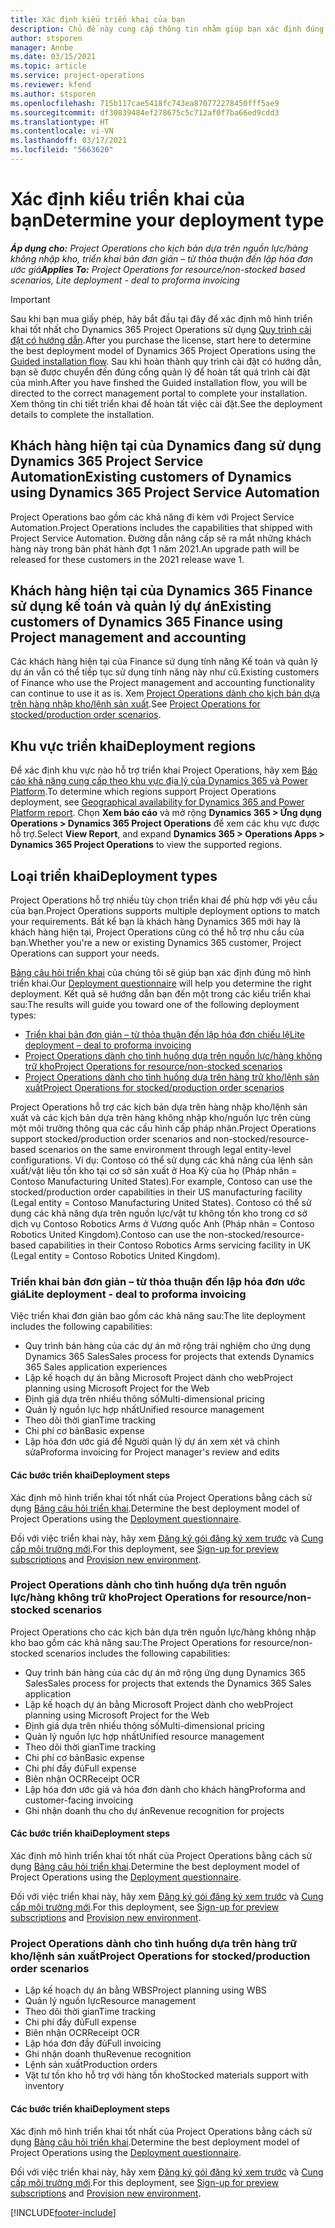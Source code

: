 ```yaml
---
title: Xác định kiểu triển khai của bạn
description: Chủ đề này cung cấp thông tin nhằm giúp bạn xác định đúng loại triển khai Project Operations cho công ty của bạn.
author: stsporen
manager: Annbe
ms.date: 03/15/2021
ms.topic: article
ms.service: project-operations
ms.reviewer: kfend
ms.author: stsporen
ms.openlocfilehash: 715b117cae5418fc743ea870772278450fff5ae9
ms.sourcegitcommit: df30839484ef278675c5c712af0f7ba66ed9cdd3
ms.translationtype: HT
ms.contentlocale: vi-VN
ms.lasthandoff: 03/17/2021
ms.locfileid: "5663620"
---
```

# <a name="determine-your-deployment-type"></a><span data-ttu-id="2768c-103">Xác định kiểu triển khai của bạn</span><span class="sxs-lookup"><span data-stu-id="2768c-103">Determine your deployment type</span></span>

<span data-ttu-id="2768c-104">_**Áp dụng cho:** Project Operations cho kịch bản dựa trên nguồn lực/hàng không nhập kho, triển khai bản đơn giản – từ thỏa thuận đến lập hóa đơn ước giá_</span><span class="sxs-lookup"><span data-stu-id="2768c-104">_**Applies To:** Project Operations for resource/non-stocked based scenarios, Lite deployment - deal to proforma invoicing_</span></span>

> [!IMPORTANT]
> <span data-ttu-id="2768c-105">Sau khi bạn mua giấy phép, hãy bắt đầu tại đây để xác định mô hình triển khai tốt nhất cho Dynamics 365 Project Operations sử dụng [Quy trình cài đặt có hướng dẫn](https://aka.ms/provisionprojectoperations).</span><span class="sxs-lookup"><span data-stu-id="2768c-105">After you purchase the license, start here to determine the best deployment model of Dynamics 365 Project Operations using the [Guided installation flow](https://aka.ms/provisionprojectoperations).</span></span>
> <span data-ttu-id="2768c-106">Sau khi hoàn thành quy trình cài đặt có hướng dẫn, bạn sẽ được chuyển đến đúng cổng quản lý để hoàn tất quá trình cài đặt của mình.</span><span class="sxs-lookup"><span data-stu-id="2768c-106">After you have finshed the Guided installation flow, you will be directed to the correct management portal to complete your installation.</span></span> <span data-ttu-id="2768c-107">Xem thông tin chi tiết triển khai để hoàn tất việc cài đặt.</span><span class="sxs-lookup"><span data-stu-id="2768c-107">See the deployment details to complete the installation.</span></span>


## <a name="existing-customers-of-dynamics-using-dynamics-365-project-service-automation"></a><span data-ttu-id="2768c-108">Khách hàng hiện tại của Dynamics đang sử dụng Dynamics 365 Project Service Automation</span><span class="sxs-lookup"><span data-stu-id="2768c-108">Existing customers of Dynamics using Dynamics 365 Project Service Automation</span></span>
<span data-ttu-id="2768c-109">Project Operations bao gồm các khả năng đi kèm với Project Service Automation.</span><span class="sxs-lookup"><span data-stu-id="2768c-109">Project Operations includes the capabilities that shipped with Project Service Automation.</span></span> <span data-ttu-id="2768c-110">Đường dẫn nâng cấp sẽ ra mắt những khách hàng này trong bản phát hành đợt 1 năm 2021.</span><span class="sxs-lookup"><span data-stu-id="2768c-110">An upgrade path will be released for these customers in the 2021 release wave 1.</span></span>

## <a name="existing-customers-of-dynamics-365-finance-using-project-management-and-accounting"></a><span data-ttu-id="2768c-111">Khách hàng hiện tại của Dynamics 365 Finance sử dụng kế toán và quản lý dự án</span><span class="sxs-lookup"><span data-stu-id="2768c-111">Existing customers of Dynamics 365 Finance using Project management and accounting</span></span> 

<span data-ttu-id="2768c-112">Các khách hàng hiện tại của Finance sử dụng tính năng Kế toán và quản lý dự án vẫn có thể tiếp tục sử dụng tính năng này như cũ.</span><span class="sxs-lookup"><span data-stu-id="2768c-112">Existing customers of Finance who use the Project management and accounting functionality can continue to use it as is.</span></span> <span data-ttu-id="2768c-113">Xem [Project Operations dành cho kịch bản dựa trên hàng nhập kho/lệnh sản xuất](#pma).</span><span class="sxs-lookup"><span data-stu-id="2768c-113">See [Project Operations for stocked/production order scenarios](#pma).</span></span>


## <a name="deployment-regions"></a><span data-ttu-id="2768c-114">Khu vực triển khai</span><span class="sxs-lookup"><span data-stu-id="2768c-114">Deployment regions</span></span>
<span data-ttu-id="2768c-115">Để xác định khu vực nào hỗ trợ triển khai Project Operations, hãy xem [Báo cáo khả năng cung cấp theo khu vực địa lý của Dynamics 365 và Power Platform](https://dynamics.microsoft.com/en-us/geographic-availability/).</span><span class="sxs-lookup"><span data-stu-id="2768c-115">To determine which regions support Project Operations deployment, see [Geographical availability for Dynamics 365 and Power Platform report](https://dynamics.microsoft.com/en-us/geographic-availability/).</span></span> <span data-ttu-id="2768c-116">Chọn **Xem báo cáo** và mở rộng **Dynamics 365 > Ứng dụng Operations > Dynamics 365 Project Operations** để xem các khu vực được hỗ trợ.</span><span class="sxs-lookup"><span data-stu-id="2768c-116">Select **View Report**, and expand **Dynamics 365 > Operations Apps > Dynamics 365 Project Operations** to view the supported regions.</span></span>

## <a name="deployment-types"></a><span data-ttu-id="2768c-117">Loại triển khai</span><span class="sxs-lookup"><span data-stu-id="2768c-117">Deployment types</span></span>
<span data-ttu-id="2768c-118">Project Operations hỗ trợ nhiều tùy chọn triển khai để phù hợp với yêu cầu của bạn.</span><span class="sxs-lookup"><span data-stu-id="2768c-118">Project Operations supports multiple deployment options to match your requirements.</span></span> <span data-ttu-id="2768c-119">Bất kể bạn là khách hàng Dynamics 365 mới hay là khách hàng hiện tại, Project Operations cũng có thể hỗ trợ nhu cầu của bạn.</span><span class="sxs-lookup"><span data-stu-id="2768c-119">Whether you're a new or existing Dynamics 365 customer, Project Operations can support your needs.</span></span>

<span data-ttu-id="2768c-120">[Bảng câu hỏi triển khai](https://aka.ms/provisionprojectoperations) của chúng tôi sẽ giúp bạn xác định đúng mô hình triển khai.</span><span class="sxs-lookup"><span data-stu-id="2768c-120">Our [Deployment questionnaire](https://aka.ms/provisionprojectoperations) will help you determine the right deployment.</span></span> <span data-ttu-id="2768c-121">Kết quả sẽ hướng dẫn bạn đến một trong các kiểu triển khai sau:</span><span class="sxs-lookup"><span data-stu-id="2768c-121">The results will guide you toward one of the following deployment types:</span></span>

- [<span data-ttu-id="2768c-122">Triển khai bản đơn giản – từ thỏa thuận đến lập hóa đơn chiếu lệ</span><span class="sxs-lookup"><span data-stu-id="2768c-122">Lite deployment – deal to proforma invoicing</span></span>](#lite)
- [<span data-ttu-id="2768c-123">Project Operations dành cho tình huống dựa trên nguồn lực/hàng không trữ kho</span><span class="sxs-lookup"><span data-stu-id="2768c-123">Project Operations for resource/non-stocked scenarios</span></span>](#integrated)
- [<span data-ttu-id="2768c-124">Project Operations dành cho tình huống dựa trên hàng trữ kho/lệnh sản xuất</span><span class="sxs-lookup"><span data-stu-id="2768c-124">Project Operations for stocked/production order scenarios</span></span>](#pma)

<span data-ttu-id="2768c-125">Project Operations hỗ trợ các kịch bản dựa trên hàng nhập kho/lệnh sản xuất và các kịch bản dựa trên hàng không nhập kho/nguồn lực trên cùng một môi trường thông qua các cấu hình cấp pháp nhân.</span><span class="sxs-lookup"><span data-stu-id="2768c-125">Project Operations support stocked/production order scenarios and non-stocked/resource-based scenarios on the same environment through legal entity-level configurations.</span></span> <span data-ttu-id="2768c-126">Ví dụ: Contoso có thể sử dụng các khả năng của lệnh sản xuất/vật liệu tồn kho tại cơ sở sản xuất ở Hoa Kỳ của họ (Pháp nhân = Contoso Manufacturing United States).</span><span class="sxs-lookup"><span data-stu-id="2768c-126">For example, Contoso can use the stocked/production order capabilities in their US manufacturing facility (Legal entity = Contoso Manufacturing United States).</span></span> <span data-ttu-id="2768c-127">Contoso có thể sử dụng các khả năng dựa trên nguồn lực/vật tư không tồn kho trong cơ sở dịch vụ Contoso Robotics Arms ở Vương quốc Anh (Pháp nhân = Contoso Robotics United Kingdom).</span><span class="sxs-lookup"><span data-stu-id="2768c-127">Contoso can use the non-stocked/resource-based capabilities in their Contoso Robotics Arms servicing facility in UK (Legal entity = Contoso Robotics United Kingdom).</span></span>

### <a name="lite-deployment---deal-to-proforma-invoicing"></a><a  name="lite"></a><span data-ttu-id="2768c-128">Triển khai bản đơn giản – từ thỏa thuận đến lập hóa đơn ước giá</span><span class="sxs-lookup"><span data-stu-id="2768c-128">Lite deployment - deal to proforma invoicing</span></span>

<span data-ttu-id="2768c-129">Việc triển khai đơn giản bao gồm các khả năng sau:</span><span class="sxs-lookup"><span data-stu-id="2768c-129">The lite deployment includes the following capabilities:</span></span>

- <span data-ttu-id="2768c-130">Quy trình bán hàng của các dự án mở rộng trải nghiệm cho ứng dụng Dynamics 365 Sales</span><span class="sxs-lookup"><span data-stu-id="2768c-130">Sales process for projects that extends Dynamics 365 Sales application experiences</span></span>
- <span data-ttu-id="2768c-131">Lập kế hoạch dự án bằng Microsoft Project dành cho web</span><span class="sxs-lookup"><span data-stu-id="2768c-131">Project planning using Microsoft Project for the Web</span></span>
- <span data-ttu-id="2768c-132">Định giá dựa trên nhiều thông số</span><span class="sxs-lookup"><span data-stu-id="2768c-132">Multi-dimensional pricing</span></span>
- <span data-ttu-id="2768c-133">Quản lý nguồn lực hợp nhất</span><span class="sxs-lookup"><span data-stu-id="2768c-133">Unified resource management</span></span>
- <span data-ttu-id="2768c-134">Theo dõi thời gian</span><span class="sxs-lookup"><span data-stu-id="2768c-134">Time tracking</span></span>
- <span data-ttu-id="2768c-135">Chi phí cơ bản</span><span class="sxs-lookup"><span data-stu-id="2768c-135">Basic expense</span></span>
- <span data-ttu-id="2768c-136">Lập hóa đơn ước giá để Người quản lý dự án xem xét và chỉnh sửa</span><span class="sxs-lookup"><span data-stu-id="2768c-136">Proforma invoicing for Project manager's review and edits</span></span> 

#### <a name="deployment-steps"></a><span data-ttu-id="2768c-137">Các bước triển khai</span><span class="sxs-lookup"><span data-stu-id="2768c-137">Deployment steps</span></span>
<span data-ttu-id="2768c-138">Xác định mô hình triển khai tốt nhất của Project Operations bằng cách sử dụng [Bảng câu hỏi triển khai](https://aka.ms/provisionprojectoperations).</span><span class="sxs-lookup"><span data-stu-id="2768c-138">Determine the best deployment model of Project Operations using the [Deployment questionnaire](https://aka.ms/provisionprojectoperations).</span></span>

<span data-ttu-id="2768c-139">Đối với việc triển khai này, hãy xem [Đăng ký gói đăng ký xem trước](lite-preview-subscription-sign-up.md) và [Cung cấp môi trường mới](lite-deployment.md).</span><span class="sxs-lookup"><span data-stu-id="2768c-139">For this deployment, see [Sign-up for preview subscriptions](lite-preview-subscription-sign-up.md) and [Provision new environment](lite-deployment.md).</span></span> 


### <a name="project-operations-for-resourcenon-stocked-scenarios"></a><a name="integrated"></a><span data-ttu-id="2768c-140">Project Operations dành cho tình huống dựa trên nguồn lực/hàng không trữ kho</span><span class="sxs-lookup"><span data-stu-id="2768c-140">Project Operations for resource/non-stocked scenarios</span></span>
<span data-ttu-id="2768c-141">Project Operations cho các kịch bản dựa trên nguồn lực/hàng không nhập kho bao gồm các khả năng sau:</span><span class="sxs-lookup"><span data-stu-id="2768c-141">The Project Operations for resource/non-stocked scenarios includes the following capabilities:</span></span>
 
- <span data-ttu-id="2768c-142">Quy trình bán hàng của các dự án mở rộng ứng dụng Dynamics 365 Sales</span><span class="sxs-lookup"><span data-stu-id="2768c-142">Sales process for projects that extends the Dynamics 365 Sales application</span></span>
- <span data-ttu-id="2768c-143">Lập kế hoạch dự án bằng Microsoft Project dành cho web</span><span class="sxs-lookup"><span data-stu-id="2768c-143">Project planning using Microsoft Project for the Web</span></span>
- <span data-ttu-id="2768c-144">Định giá dựa trên nhiều thông số</span><span class="sxs-lookup"><span data-stu-id="2768c-144">Multi-dimensional pricing</span></span>
- <span data-ttu-id="2768c-145">Quản lý nguồn lực hợp nhất</span><span class="sxs-lookup"><span data-stu-id="2768c-145">Unified resource management</span></span>
- <span data-ttu-id="2768c-146">Theo dõi thời gian</span><span class="sxs-lookup"><span data-stu-id="2768c-146">Time tracking</span></span>
- <span data-ttu-id="2768c-147">Chi phí cơ bản</span><span class="sxs-lookup"><span data-stu-id="2768c-147">Basic expense</span></span>
- <span data-ttu-id="2768c-148">Chi phí đầy đủ</span><span class="sxs-lookup"><span data-stu-id="2768c-148">Full expense</span></span>
- <span data-ttu-id="2768c-149">Biên nhận OCR</span><span class="sxs-lookup"><span data-stu-id="2768c-149">Receipt OCR</span></span>
- <span data-ttu-id="2768c-150">Lập hóa đơn ước giá và hóa đơn dành cho khách hàng</span><span class="sxs-lookup"><span data-stu-id="2768c-150">Proforma and customer-facing invoicing</span></span> 
- <span data-ttu-id="2768c-151">Ghi nhận doanh thu cho dự án</span><span class="sxs-lookup"><span data-stu-id="2768c-151">Revenue recognition for projects</span></span>

#### <a name="deployment-steps"></a><span data-ttu-id="2768c-152">Các bước triển khai</span><span class="sxs-lookup"><span data-stu-id="2768c-152">Deployment steps</span></span>
<span data-ttu-id="2768c-153">Xác định mô hình triển khai tốt nhất của Project Operations bằng cách sử dụng [Bảng câu hỏi triển khai](https://aka.ms/provisionprojectoperations).</span><span class="sxs-lookup"><span data-stu-id="2768c-153">Determine the best deployment model of Project Operations using the [Deployment questionnaire](https://aka.ms/provisionprojectoperations).</span></span>

<span data-ttu-id="2768c-154">Đối với việc triển khai này, hãy xem [Đăng ký gói đăng ký xem trước](resource-sign-up-preview-subscription.md) và [Cung cấp môi trường mới](resource-provision-new-environment.md).</span><span class="sxs-lookup"><span data-stu-id="2768c-154">For this deployment, see [Sign-up for preview subscriptions](resource-sign-up-preview-subscription.md) and [Provision new environment](resource-provision-new-environment.md).</span></span> 


### <a name="project-operations-for-stockedproduction-order-scenarios"></a><a name="pma"></a><span data-ttu-id="2768c-155">Project Operations dành cho tình huống dựa trên hàng trữ kho/lệnh sản xuất</span><span class="sxs-lookup"><span data-stu-id="2768c-155">Project Operations for stocked/production order scenarios</span></span>

- <span data-ttu-id="2768c-156">Lập kế hoạch dự án bằng WBS</span><span class="sxs-lookup"><span data-stu-id="2768c-156">Project planning using WBS</span></span>
- <span data-ttu-id="2768c-157">Quản lý nguồn lực</span><span class="sxs-lookup"><span data-stu-id="2768c-157">Resource management</span></span>
- <span data-ttu-id="2768c-158">Theo dõi thời gian</span><span class="sxs-lookup"><span data-stu-id="2768c-158">Time tracking</span></span>
- <span data-ttu-id="2768c-159">Chi phí đầy đủ</span><span class="sxs-lookup"><span data-stu-id="2768c-159">Full expense</span></span>
- <span data-ttu-id="2768c-160">Biên nhận OCR</span><span class="sxs-lookup"><span data-stu-id="2768c-160">Receipt OCR</span></span>
- <span data-ttu-id="2768c-161">Lập hóa đơn đầy đủ</span><span class="sxs-lookup"><span data-stu-id="2768c-161">Full invoicing</span></span>
- <span data-ttu-id="2768c-162">Ghi nhận doanh thu</span><span class="sxs-lookup"><span data-stu-id="2768c-162">Revenue recognition</span></span>
- <span data-ttu-id="2768c-163">Lệnh sản xuất</span><span class="sxs-lookup"><span data-stu-id="2768c-163">Production orders</span></span>
- <span data-ttu-id="2768c-164">Vật tư tồn kho hỗ trợ với hàng tồn kho</span><span class="sxs-lookup"><span data-stu-id="2768c-164">Stocked materials support with inventory</span></span>

#### <a name="deployment-steps"></a><span data-ttu-id="2768c-165">Các bước triển khai</span><span class="sxs-lookup"><span data-stu-id="2768c-165">Deployment steps</span></span>
<span data-ttu-id="2768c-166">Xác định mô hình triển khai tốt nhất của Project Operations bằng cách sử dụng [Bảng câu hỏi triển khai](https://aka.ms/provisionprojectoperations).</span><span class="sxs-lookup"><span data-stu-id="2768c-166">Determine the best deployment model of Project Operations using the [Deployment questionnaire](https://aka.ms/provisionprojectoperations).</span></span>

<span data-ttu-id="2768c-167">Đối với việc triển khai này, hãy xem [Đăng ký gói đăng ký xem trước](https://docs.microsoft.com/dynamics365/fin-ops-core/dev-itpro/dev-tools/sign-up-preview-subscription?toc=/dynamics365/finance/toc.json) và [Cung cấp môi trường mới](https://docs.microsoft.com/dynamics365/fin-ops-core/dev-itpro/deployment/deploy-demo-environment?toc=/dynamics365/finance/toc.json).</span><span class="sxs-lookup"><span data-stu-id="2768c-167">For this deployment, see [Sign-up for preview subscriptions](https://docs.microsoft.com/dynamics365/fin-ops-core/dev-itpro/dev-tools/sign-up-preview-subscription?toc=/dynamics365/finance/toc.json) and [Provision new environment](https://docs.microsoft.com/dynamics365/fin-ops-core/dev-itpro/deployment/deploy-demo-environment?toc=/dynamics365/finance/toc.json).</span></span> 



[!INCLUDE[footer-include](../includes/footer-banner.md)]
